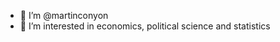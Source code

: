 - 👋 I’m @martinconyon
- 👀 I’m interested in economics, political science and statistics

<!---
martinconyon/martinconyon is a ✨ special ✨ repository because its `README.md` (this file) appears on your GitHub profile.
You can click the Preview link to take a look at your changes.
--->
